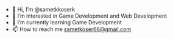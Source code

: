 - 👋 Hi, I’m @sametkkoserk
- 👀 I’m interested in Game Development and Web Development
- 🌱 I’m currently learning Game Development
- 📫 How to reach me sametkoser66@gmail.com

<!---
sametkkoserk/sametkkoserk is a ✨ special ✨ repository because its `README.md` (this file) appears on your GitHub profile.
You can click the Preview link to take a look at your changes.
--->
